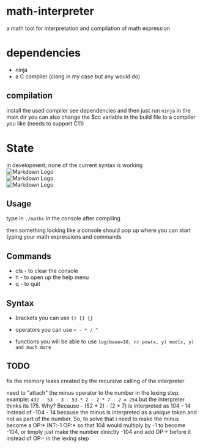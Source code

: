 # math-interpreter
a math tool for interpretation and compilation of math expression

# dependencies
- ninja
- a C compiler (clang in my case but any would do)

## compilation
install the used compiler see dependencies
and then just run `ninja` in the main dir
you can also change the $cc variable in the build file
to a compiler you like (needs to support C11)


# State 
in development; none of the current syntax is working <br>
![Markdown Logo](https://img.shields.io/badge/state-development-red) <br>
![Markdown Logo](https://img.shields.io/badge/build-unstable-red) <br>
![Markdown Logo](https://tokei.rs/b1/github/iluvpy/mathc) <br>

## Usage
type in `./mathc` in the console after compiling 

then something looking like a console should pop up
where you can start typing your math expressions and commands

## Commands
- cls - to clear the console
- h - to open up the help menu
- q - to quit

## Syntax
- brackets
you can use `() [] {}`

- operators
you can use `+ - * / ^`

- functions
you will be able to use `log(base=10, n) pow(x, y) mod(x, y) and much more`


## TODO
fix the memory leaks created by the recursive calling of the interpreter

need to "attach" the minus operator to the number in the lexing step,
example:
`432 - 53 - 3 - 53 * 2 - 2 * 7 - 2 = 254`
but the interpreter thinks its 175. Why? Because - (52 * 2) - (2 * 7) is interpreted as 104 - 14 instead of -104 - 14 because the minus is interpreted as a unique token and not as part of the number.
So, to solve that i need to make the minus become a OP:* INT:-1 OP:* so that 104 would multiply by -1 to become -104, or timply just make the 
number directly -104 and add OP:+ before it instead of OP:- in the lexing step 
